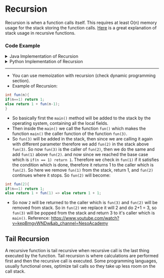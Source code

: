 # Recursion
Recursion is when a function calls itself. This requires at least O(n) memory usage for the stack storing the function calls. [Here](https://www.youtube.com/watch?v=k0bb7UYy0pY) is a great explanation of stack usage in recursive functions.

### Code Example

<details>
<summary> Java Implementation of Recursion </summary>

```java
public class Factorial {

    public static void main(String[] args) {
        int num = 6;
        long factorial = multiplyNumbers(num);
        System.out.println("Factorial of " + num + " = " + factorial);
    }

    public static long multiplyNumbers(int num)
    {
        if (num >= 1)
            return num * multiplyNumbers(num - 1);
        else
            return 1;
    }
}
```
</details>

<details>
<summary>Python Implementation of Recursion</summary>

```python
# Python 3 program to find 
# factorial of given number 
def factorial(n): 
	
	# Checking the number
	# is 1 or 0 then
	# return 1
	# other wise return
	# factorial
	if (n==1 or n==0):
		
		return 1
	
	else:
		
		return (n * factorial(n - 1)) 

# Driver Code 
num = 5; 
print("number : ",num)
print("Factorial : ",factorial(num))
```
</details>

------

- You can use memoization with recursion (check dynamic programming section).
- Example of Recursion:
```java
int fun(n){
if(n==1) return 1;
else return 1 + fun(n-1);
}
```

- So basically first the `main()` method will be added to the stack by the operating system, containing all the local fields.
- Then inside the `main()` we call the function `fun()` which makes the function `main()` the caller function of the function `fun(3)`.
- So `fun(3)` will be added in the stack, then since we are calling it again with different parameter therefore we add `fun(2)` in the stack above `fun(3)`. So now `fun(3)` is the caller of `fun(2)`, then we do the same and add `fun(1)` above `fun(2)`. and now since we reached the base case which is `if(n == 1) return 1`. Therefore we check in `fun(1)` if it satisfies the condition which is done, therefore it returns 1 to the caller which is `fun(2)`. So here we remove `fun(1)` from the stack, return 1, and `fun(2)` continues where it stops. So `fun(2)` will become:
```java
int fun(2){
if(n==1) return 1;
else return 1 + fun(1) => else return 1 + 1;
```
- So now `2` will be returned to the caller which is `fun(3)` and `fun(2)` will be removed from stack. So in `fun(2)` we replace it will 2 and do 2+1 = 3, so `fun(3)` will be popped from the stack and return 3 to it's caller which is `main()`. Reference: https://www.youtube.com/watch?v=kepBmgvWNDw&ab_channel=NesoAcademy

## Tail Recursion
A recursive function is tail recursive when recursive call is the last thing executed by the function. Tail recursion is where calculations are performed first and then the recursive call is executed. Some programming languages, usually functional ones, optimize tail calls so they take up less room on the call stack. 

